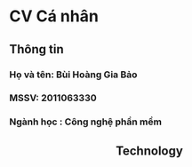 <h1>CV Cá nhân</h1>
<h2>Thông tin</h2>
<h3>Họ và tên: Bùi Hoàng Gia Bảo</3>
<h3>MSSV: 2011063330</h3>
<h3>Ngành học : Công nghệ phần mềm</H3>
<h2 align ="center">Technology</H2>
